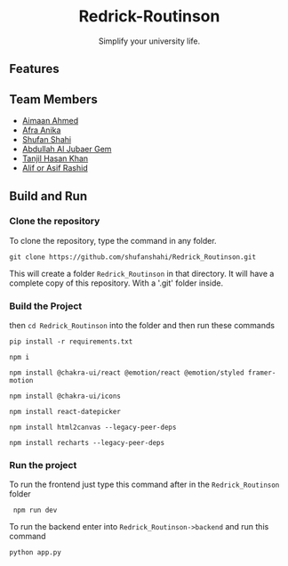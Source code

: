 <h1 align="center">Redrick-Routinson</h1>

<p align="center">
Simplify your university life.
</p>

## Features


## Team Members

- [Aimaan Ahmed]()
- [Afra Anika](https://github.com/afraanika21)
- [Shufan Shahi](https://github.com/shufanshahi)
- [Abdullah Al Jubaer Gem](https://github.com/jubaer36)
- [Tanjil Hasan Khan](https://github.com/zzhasanzz)
- [Alif or Asif Rashid ](https://github.com/alifrashid00)

## Build and Run

### Clone the repository
To clone the repository, type the command in any folder.
```
git clone https://github.com/shufanshahi/Redrick_Routinson.git
```
This will create a folder `Redrick_Routinson` in that directory. 
It will have a complete copy of this repository. With a '.git' folder inside.

### Build the Project
then `cd Redrick_Routinson` into the folder and then run these commands
```
pip install -r requirements.txt
```
```
npm i
```
```
npm install @chakra-ui/react @emotion/react @emotion/styled framer-motion
```
```
npm install @chakra-ui/icons
```
```
npm install react-datepicker
```
```
npm install html2canvas --legacy-peer-deps

```
```
npm install recharts --legacy-peer-deps

```
### Run the project
To run the frontend just type this command after in the `Redrick_Routinson` folder

```
 npm run dev
```
To run the backend enter into `Redrick_Routinson->backend` and run this command

```
python app.py
```